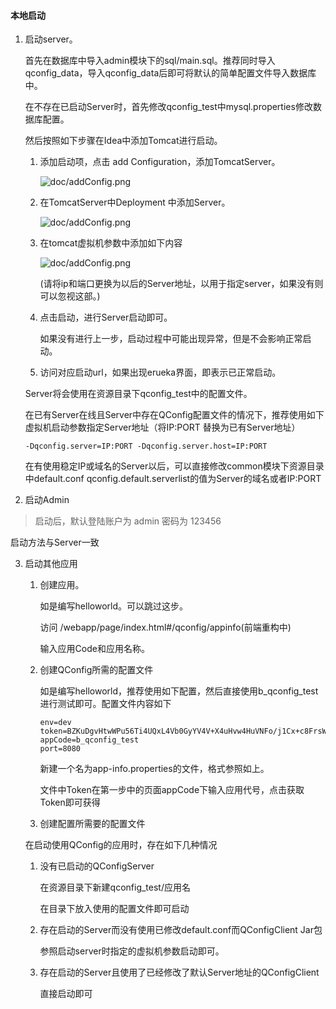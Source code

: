 #### 本地启动

1. 启动server。

   首先在数据库中导入admin模块下的sql/main.sql。推荐同时导入qconfig_data，导入qconfig_data后即可将默认的简单配置文件导入数据库中。

   在不存在已启动Server时，首先修改qconfig_test中mysql.properties修改数据库配置。

   然后按照如下步骤在Idea中添加Tomcat进行启动。

   1. 添加启动项，点击 add Configuration，添加TomcatServer。

      ![doc/addConfig.png](/Users/deepdown/Dev_Env/QConfigOpenSource/qconfig/doc/image/addConfig.png)

   2. 在TomcatServer中Deployment 中添加Server。

      ![doc/addConfig.png](/Users/deepdown/Dev_Env/QConfigOpenSource/qconfig/doc/image/deploy.png)

   3. 在tomcat虚拟机参数中添加如下内容

      ![doc/addConfig.png](/Users/deepdown/Dev_Env/QConfigOpenSource/qconfig/doc/image/vmOptions.png)

      (请将ip和端口更换为以后的Server地址，以用于指定server，如果没有则可以忽视这部。)

   4. 点击启动，进行Server启动即可。

      如果没有进行上一步，启动过程中可能出现异常，但是不会影响正常启动。

   5. 访问对应启动url，如果出现erueka界面，即表示已正常启动。

    Server将会使用在资源目录下qconfig_test中的配置文件。

   在已有Server在线且Server中存在QConfig配置文件的情况下，推荐使用如下虚拟机启动参数指定Server地址（将IP:PORT 替换为已有Server地址）

   ```
   -Dqconfig.server=IP:PORT -Dqconfig.server.host=IP:PORT
   ```

   在有使用稳定IP或域名的Server以后，可以直接修改common模块下资源目录中default.conf qconfig.default.serverlist的值为Server的域名或者IP:PORT

2. 启动Admin 

> 启动后，默认登陆账户为 admin 密码为 123456

   启动方法与Server一致

3. 启动其他应用

   1. 创建应用。

      如是编写helloworld。可以跳过这步。

      访问 /webapp/page/index.html#/qconfig/appinfo(前端重构中)

      输入应用Code和应用名称。

   2. 创建QConfig所需的配置文件

      如是编写helloworld，推荐使用如下配置，然后直接使用b_qconfig_test进行测试即可。配置文件内容如下

      ```
      env=dev
      token=BZKuDgvHtwWPu56Ti4UQxL4Vb0GyYV4V+X4uHvw4HuVNFo/j1Cx+c8FrsW7en6b4zpnBKgvMHvJT/TzApZDRdGzsTN9zq1DBGOeYQjf2y628zAOqoWFZ767oF/2LH9ewJK/ij7Hxm2BtZTI9PhjDu+CQxRhJROcqtgZGS9da62k=
      appCode=b_qconfig_test
      port=8080
      ```

      新建一个名为app-info.properties的文件，格式参照如上。

      文件中Token在第一步中的页面appCode下输入应用代号，点击获取Token即可获得

   3. 创建配置所需要的配置文件

   在启动使用QConfig的应用时，存在如下几种情况

   1. 没有已启动的QConfigServer

      在资源目录下新建qconfig_test/应用名 

      在目录下放入使用的配置文件即可启动

   2. 存在启动的Server而没有使用已修改default.conf而QConfigClient Jar包

      参照启动server时指定的虚拟机参数启动即可。

   3. 存在启动的Server且使用了已经修改了默认Server地址的QConfigClient

      直接启动即可